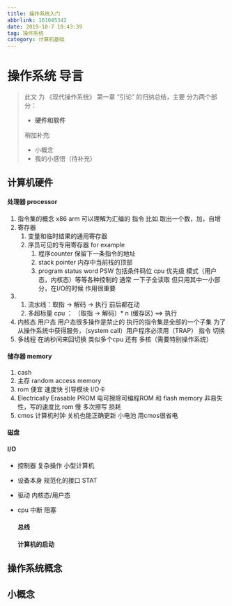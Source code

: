```yaml
---
title: 操作系统入门
abbrlink: 161045342
date: 2019-10-7 10:43:39
tag: 操作系统
category: 计算机基础
---
```

# 操作系统 导言

> 此文 为 《现代操作系统》 第一章 “引论”
> 的归纳总结，主要 分为两个部分：
>
> - **硬件和软件**
>
> 稍加补充:
>
> - 小概念
> - 我的小感悟（待补充）

## 计算机硬件

#### 处理器 processor

1. 指令集的概念 x86 arm 可以理解为汇编的 指令 比如 取出一个数，加，自增
2. 寄存器
   1. 变量和临时结果的通用寄存器
   2. 序员可见的专用寄存器 for example
      1. 程序counter 保留下一条指令的地址
      2. stack pointer 内存中当前栈的顶部
      3. program status word PSW 包括条件码位 cpu 优先级 模式（用户态，内核态）等等各种控制的 通常 一下子全读取 但只用其中一小部分，在I/O的时候 作用很重要
3. 1. 流水线：取指 -> 解码 -> 执行 前后都在动
   2. 多超标量 cpu ： （取指 -> 解码）* n (缓存区) ==> 执行
4. 内核态 用户态 用户态很多操作是禁止的 执行的指令集是全部的一个子集 为了从操作系统中获得服务，（system call）用户程序必须用（TRAP） 指令 切换
5. 多线程 在纳秒间来回切换 类似多个cpu 还有 多核（需要特别操作系统）

#### 储存器 memory

1. cash
2. 主存 random access memory
3. rom 便宜 速度快 引导模块 I/O卡
4. Electrically Erasable PROM 电可擦除可编程ROM 和 flash memory 非易失性，写的速度比 rom 慢 多次擦写 损耗
5. cmos 计算机时钟 关机也能正确更新 小电池 用cmos很省电

#### 磁盘

#### I/O

- 控制器
  复杂操作 小型计算机

- 设备本身
  规范化的接口 STAT

- 驱动 内核态/用户态

- cpu 中断 阻塞

  #### 总线

  #### 计算机的启动

## 操作系统概念

## 小概念